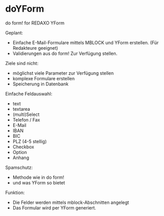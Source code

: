 # doYForm
do form! for REDAXO YForm

Geplant: 

- Einfache E-Mail-Formulare mittels MBLOCK und YForm erstellen. (Für Redakteure geeignet)
- Validierungen aus do form! Zur Verfügung stellen. 

Ziele sind nicht: 

- möglichst viele Parameter zur Verfügung stellen
- komplexe Formulare erstellen
- Speicherung in Datenbank

Einfache Feldauswahl: 

- text
- textarea
- (multi)Select
- Telefon / Fax
- E-Mail
- IBAN
- BIC
- PLZ (4-5 stellig)
- Checkbox
- Option
- Anhang

Spamschutz: 

- Methode wie in do form!
- und was YForm so bietet

Funktion:

- Die Felder werden mittels mblock-Abschnitten angelegt
- Das Formular wird per YForm generiert. 

